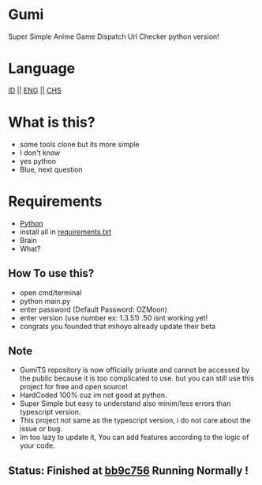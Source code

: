 # Gumi

Super Simple Anime Game Dispatch Url Checker python version!

# Language
[ID](https://github.com/Megawangi/Gumi/blob/main/README.md) || [ENG](https://github.com/Megawangi/Gumi/blob/main/README_en-US.md) || [CHS](https://github.com/Megawangi/Gumi/blob/main/README_zh-CN.md)

# What is this?

- some tools clone but its more simple 
- I don't know 
- yes python
- Blue, next question

# Requirements

- [Python](https://www.python.org/downloads/)
- install all in [requirements.txt](https://github.com/Megawangi/Gumi/blob/main/requirements.txt)
- Brain
- What?

## How To use this?

- open cmd/terminal 
- python main.py 
- enter password (Default Password: OZMoon)
- enter version (use number ex: 1.3.51) .50 isnt working yet!
- congrats you founded that mihoyo already update their beta

## Note

- GumiTS repository is now officially private and cannot be accessed by the public because it is too complicated to use. but you can still use this project for free and open source!
- HardCoded 100% cuz im not good at python.
- Super Simple but easy to understand also minim/less errors than typescript version.
- This project not same as the typescript version, i do not care about the issue or bug.
- Im too lazy to update it, You can add features according to the logic of your code.


## Status: Finished at [bb9c756](https://github.com/Megawangi/Gumi/blob/main/commit/bb9c756196ca1f0d9c952f2c9a80b62b0d91660c) Running Normally !